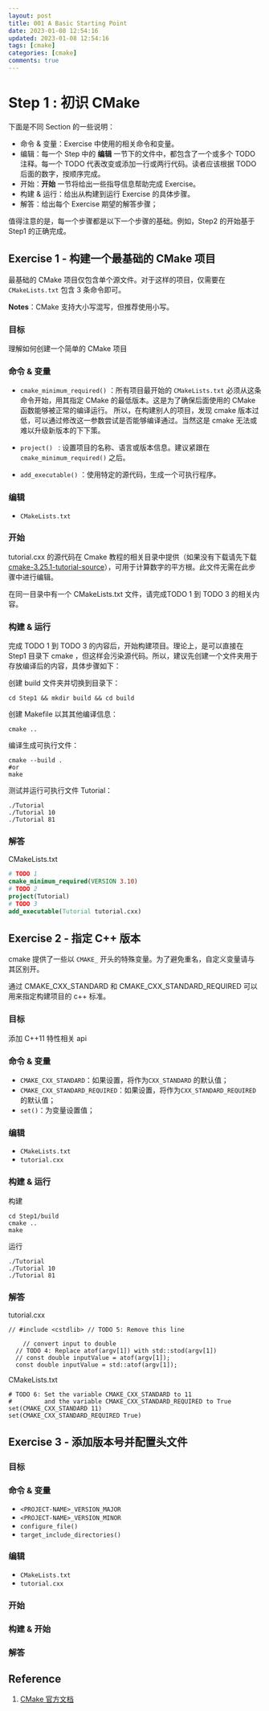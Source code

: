 ```yaml
---
layout: post
title: 001 A Basic Starting Point
date: 2023-01-08 12:54:16
updated: 2023-01-08 12:54:16
tags: [cmake]
categories: [cmake]
comments: true
---
```


# Step 1 : 初识 CMake

下面是不同 Section 的一些说明：

- 命令 & 变量：Exercise 中使用的相关命令和变量。
- 编辑：每一个 Step 中的 **编辑**  一节下的文件中，都包含了一个或多个 TODO 注释。每一个 TODO 代表改变或添加一行或两行代码。读者应该根据 TODO 后面的数字，按顺序完成。
- 开始：**开始** 一节将给出一些指导信息帮助完成 Exercise。
- 构建 & 运行：给出从构建到运行 Exercise 的具体步骤。
- 解答：给出每个 Exercise 期望的解答步骤；

值得注意的是，每一个步骤都是以下一个步骤的基础。例如，Step2 的开始基于 Step1 的正确完成。

## Exercise 1 - 构建一个最基础的 CMake 项目

最基础的 CMake 项目仅包含单个源文件。对于这样的项目，仅需要在 `CMakeLists.txt` 包含 3 条命令即可。

**Notes**：CMake 支持大小写混写，但推荐使用小写。

### 目标

理解如何创建一个简单的 CMake 项目

### 命令 & 变量

- `cmake_minimum_required()` ：所有项目最开始的 `CMakeLists.txt` 必须从这条命令开始，用其指定 CMake 的最低版本。这是为了确保后面使用的 CMake 函数能够被正常的编译运行。
  所以，在构建别人的项目，发现 cmake 版本过低，可以通过修改这一参数尝试是否能够编译通过。当然这是 cmake 无法或难以升级新版本的下下策。

- `project() ` : 设置项目的名称、语言或版本信息。建议紧跟在 `cmake_minimum_required()` 之后。
- `add_executable()` ：使用特定的源代码，生成一个可执行程序。

### 编辑

-  `CMakeLists.txt`

### 开始

tutorial.cxx 的源代码在 Cmake 教程的相关目录中提供（如果没有下载请先下载 [cmake-3.25.1-tutorial-source](https://cmake.org/cmake/help/latest/_downloads/c1300c13296fa23e6753fbab2d04d7a4/cmake-3.25.1-tutorial-source.zip)），可用于计算数字的平方根。此文件无需在此步骤中进行编辑。

在同一目录中有一个 CMakeLists.txt 文件，请完成TODO 1 到 TODO 3 的相关内容。

### 构建 & 运行

完成 TODO 1 到 TODO 3 的内容后，开始构建项目。理论上，是可以直接在 Step1 目录下 cmake ，但这样会污染源代码。所以，建议先创建一个文件夹用于存放编译后的内容，具体步骤如下：

创建 build 文件夹并切换到目录下：

```shell
cd Step1 && mkdir build && cd build
```

创建 Makefile 以其其他编译信息：

```shell
cmake ..
```

编译生成可执行文件：

```shell
cmake --build .
#or
make
```

测试并运行可执行文件 Tutorial：

```shell
./Tutorial 
./Tutorial 10
./Tutorial 81
```

### 解答

CMakeLists.txt

```cmake
# TODO 1
cmake_minimum_required(VERSION 3.10)
# TODO 2
project(Tutorial)
# TODO 3
add_executable(Tutorial tutorial.cxx)
```

## Exercise 2 - 指定 C++ 版本

cmake 提供了一些以 `CMAKE_` 开头的特殊变量。为了避免重名，自定义变量请与其区别开。

通过 CMAKE_CXX_STANDARD 和 CMAKE_CXX_STANDARD_REQUIRED 可以用来指定构建项目的 c++ 标准。

### 目标

添加 C++11 特性相关 api

### 命令 & 变量

- `CMAKE_CXX_STANDARD`：如果设置，将作为`CXX_STANDARD` 的默认值；
- `CMAKE_CXX_STANDARD_REQUIRED`：如果设置，将作为`CXX_STANDARD_REQUIRED` 的默认值；
- `set()`：为变量设置值；

### 编辑

- `CMakeLists.txt`
- `tutorial.cxx`

### 构建 & 运行

构建

```
cd Step1/build
cmake ..
make
```

运行

```
./Tutorial 
./Tutorial 10
./Tutorial 81
```

### 解答

tutorial.cxx

```
// #include <cstdlib> // TODO 5: Remove this line

	// convert input to double
  // TODO 4: Replace atof(argv[1]) with std::stod(argv[1])
  // const double inputValue = atof(argv[1]);
  const double inputValue = std::atof(argv[1]);
```

CMakeLists.txt

```
# TODO 6: Set the variable CMAKE_CXX_STANDARD to 11
#         and the variable CMAKE_CXX_STANDARD_REQUIRED to True
set(CMAKE_CXX_STANDARD 11)
set(CMAKE_CXX_STANDARD_REQUIRED True)
```

## Exercise 3 - 添加版本号并配置头文件

### 目标



### 命令 & 变量

- `<PROJECT-NAME>_VERSION_MAJOR`
- `<PROJECT-NAME>_VERSION_MINOR`
- `configure_file()`
- `target_include_directories()`

### 编辑

- `CMakeLists.txt`
- `tutorial.cxx`

### 开始



### 构建 & 开始



### 解答



## Reference 

1. [CMake 官方文档](https://cmake.org/cmake/help/latest/guide/tutorial/index.html)
